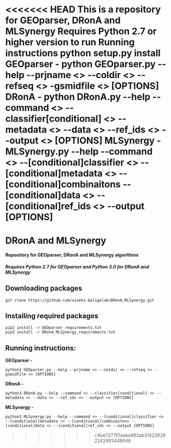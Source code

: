 <<<<<<< HEAD
This is a repository for GEOparser, DRonA and MLSynergy
Requires Python 2.7 or higher version to run
Running instructions
python setup.py install
GEOparser -
python GEOparser.py --help --prjname <> --coldir <> --refseq <> -gsmidfile <> [OPTIONS]
DRonA -
python DRonA.py --help --command <> --classifier[conditional] <> --metadata <> --data <> --ref_ids <> --output <> [OPTIONS]
MLSynergy -
MLSynergy.py --help --command <> --[conditional]classifier <> --[conditional]metadata <> --[conditional]combinaitons --[conditional]data <> --[conditional]ref_ids <> --output [OPTIONS]
=======
# DRonA and MLSynergy
**Repository for GEOparser, DRonA and MLSynergy algorithms**

##### Requires Python 2.7 for GEOparser and Python 3.0 for DRonA and MLSynergy

## Downloading packages

```
git clone https://github.com/viveks-baligalab/DRonA_MLSynergy.git
```

## Installing required packages
```
pip2 install -r GEOparser_requirements.txt
pip3 install -r DRonA_MLSynergy_requirements.txt
```

## Running instructions:
**GEOparser -**
```
python2 GEOparser.py --help --prjname <> --coldir <> --refseq <> -gsmidfile <> [OPTIONS]
```
**DRonA -**
```
python3 DRonA.py --help --command <> --classifier[conditional] <> --metadata <> --data <> --ref_ids <> --output <> [OPTIONS]
```
**MLSynergy -**
```
python3 MLSynergy.py --help --command <> --[conditional]classifier <> --[conditional]metadata <> --[conditional]combinaitons --[conditional]data <> --[conditional]ref_ids <> --output [OPTIONS]
```
>>>>>>> c4be7277f0adee882ab314238282242493448646
